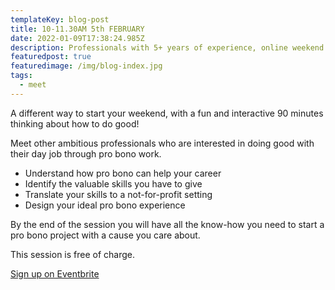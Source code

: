 ```yaml
---
templateKey: blog-post
title: 10-11.30AM 5th FEBRUARY
date: 2022-01-09T17:38:24.985Z
description: Professionals with 5+ years of experience, online weekend session.
featuredpost: true
featuredimage: /img/blog-index.jpg
tags:
  - meet
---
```

A different way to start your weekend, with a fun and interactive 90 minutes thinking about how to do good!

Meet other ambitious professionals who are interested in doing good with their day job through pro bono work.

* Understand how pro bono can help your career 
* Identify the valuable skills you have to give
* Translate your skills to a not-for-profit setting
* Design your ideal pro bono experience

By the end of the session you will have all the know-how you need to start a pro bono project with a cause you care about.

This session is free of charge.

[Sign up on Eventbrite](https://www.eventbrite.co.uk/e/235949139227)